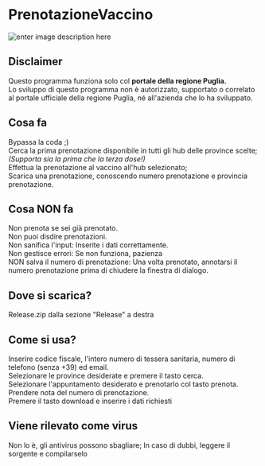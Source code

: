 # PrenotazioneVaccino
![enter image description here](https://user-images.githubusercontent.com/7345120/144716653-03ecd357-d0c1-40f5-a44a-32f74ca70b45.jpg)
## Disclaimer
Questo programma funziona solo col **portale della regione Puglia.**  
Lo sviluppo di questo programma non è autorizzato, supportato o correlato al portale ufficiale della regione Puglia, né all'azienda che lo ha sviluppato.  
## Cosa fa
Bypassa la coda ;)  
Cerca la prima prenotazione disponibile in tutti gli hub delle province scelte;  
*(Supporta sia la prima che la terza dose!)*  
Effettua la prenotazione al vaccino all'hub selezionato;  
Scarica una prenotazione, conoscendo numero prenotazione e provincia prenotazione.  

## Cosa NON fa
Non prenota se sei già prenotato.  
Non puoi disdire prenotazioni.  
Non sanifica l'input: Inserite i dati correttamente.  
Non gestisce errori: Se non funziona, pazienza  
NON salva il numero di prenotazione: Una volta prenotato, annotarsi il numero prenotazione prima di chiudere la finestra di dialogo.  
## Dove si scarica?
Release.zip dalla sezione "Release" a destra  
## Come si usa?
Inserire codice fiscale, l'intero numero di tessera sanitaria, numero di telefono (senza +39) ed email.  
Selezionare le province desiderate e premere il tasto cerca.  
Selezionare l'appuntamento desiderato e prenotarlo col tasto prenota.  
Prendere nota del numero di prenotazione.  
Premere il tasto download e inserire i dati richiesti  
## Viene rilevato come virus
Non lo è, gli antivirus possono sbagliare; In caso di dubbi, leggere il sorgente e compilarselo  

